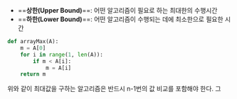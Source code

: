 - ==**상한(Upper Bound)**==: 어떤 알고리즘이 필요로 하는 최대한의 수행시간
- ==**하한(Lower Bound)**==: 어떤 알고리즘이 수행되는 데에 최소한으로 필요한 시간


```python
def arrayMax(A):
	m = A[0]
	for i in range(1, len(A)):
		if m < A[i]:
			m = A[i]
	return m
```
위와 같이 최대값을 구하는 알고리즘은 반드시 n-1번의 값 비교를 포함해야 한다.
그

